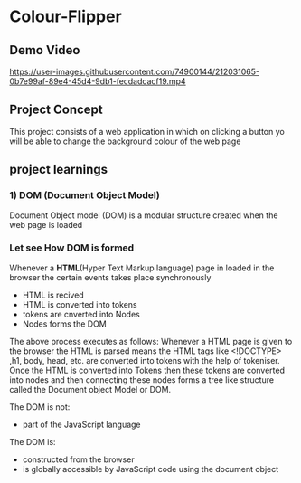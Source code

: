 # Colour-Flipper

## Demo Video
https://user-images.githubusercontent.com/74900144/212031065-0b7e99af-89e4-45d4-9db1-fecdadcacf19.mp4


## Project Concept
  This project consists of a web application in which on clicking a button yo will be able to change the background colour of the web page
  
## project learnings
  ### 1) DOM (Document Object Model)
  Document Object model (DOM) is a modular structure created when the web page is loaded
  
  ### Let see How DOM is formed
   Whenever a **HTML**(Hyper Text Markup language) page in loaded in the browser the certain events takes place synchronously
  * HTML is recived
  * HTML is converted into tokens
  * tokens are cnverted into Nodes
  * Nodes forms the DOM
  
  The above process executes as follows:
  Whenever a HTML page is given to the browser the HTML is parsed means the HTML tags like <!DOCTYPE> ,h1, body, head, etc. are converted into tokens with the help of tokeniser. Once the HTML is converted into Tokens then these tokens are converted into nodes and then connecting these nodes forms a tree like structure called the Document object Model or DOM.
  
  The DOM is not:
* part of the JavaScript language

 The DOM is:
* constructed from the browser
* is globally accessible by JavaScript code using the document object
